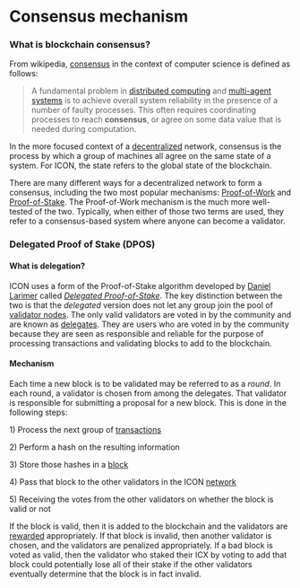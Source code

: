 # Consensus mechanism

### What is blockchain consensus?

From wikipedia, [consensus](https://en.wikipedia.org/wiki/Consensus\_\(computer\_science\)) in the context of computer science is defined as follows:

> A fundamental problem in [distributed computing](https://en.wikipedia.org/wiki/Distributed\_computing) and [multi-agent systems](https://en.wikipedia.org/wiki/Multi-agent\_system) is to achieve overall system reliability in the presence of a number of faulty processes. This often requires coordinating processes to reach **consensus**, or agree on some data value that is needed during computation.

In the more focused context of a [decentralized](https://icon.community/glossary/decentralized/) network, consensus is the process by which a group of machines all agree on the same state of a system. For ICON, the state refers to the global state of the blockchain.

There are many different ways for a decentralized network to form a consensus, including the two most popular mechanisms: [Proof-of-Work](https://en.wikipedia.org/wiki/Proof\_of\_work) and [Proof-of-Stake](https://en.wikipedia.org/wiki/Proof\_of\_stake). The Proof-of-Work mechanism is the much more well-tested of the two. Typically, when either of those two terms are used, they refer to a consensus-based system where anyone can become a validator.

### Delegated Proof of Stake (DPOS)

#### What is delegation?

ICON uses a form of the Proof-of-Stake algorithm developed by [Daniel Larimer](https://en.wikipedia.org/wiki/EOS.IO) called [_Delegated Proof-of-Stake_](https://icon.community/glossary/delegated-proof-of-stake/). The key distinction between the two is that the _delegated_ version does not let any group join the pool of [validator nodes](../network/validator-nodes.md). The only valid validators are voted in by the community and are known as [delegates](../governance/delegates.md). They are users who are voted in by the community because they are seen as responsible and reliable for the purpose of processing transactions and validating blocks to add to the blockchain.

#### Mechanism

Each time a new block is to be validated may be referred to as a _round_. In each round, a validator is chosen from among the delegates. That validator is responsible for submitting a proposal for a new block. This is done in the following steps:

1\) Process the next group of [transactions](transactions.md)

2\) Perform a hash on the resulting information

3\) Store those hashes in a [block](blocks.md)

4\) Pass that block to the other validators in the ICON [network](../network/)

5\) Receiving the votes from the other validators on whether the block is valid or not

If the block is valid, then it is added to the blockchain and the validators are [rewarded](../economics/rewards-and-penalties.md) appropriately. If that block is invalid, then another validator is chosen, and the validators are penalized appropriately. If a bad block is voted as valid, then the validator who staked their ICX by voting to add that block could potentially lose all of their stake if the other validators eventually determine that the block is in fact invalid.
